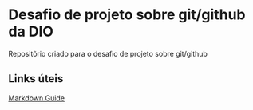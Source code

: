 # Desafio de projeto sobre git/github da DIO
Repositõrio criado para o desafio de projeto sobre git/github

## Links úteis
[Markdown Guide](https://www.markdownguide.org/)
